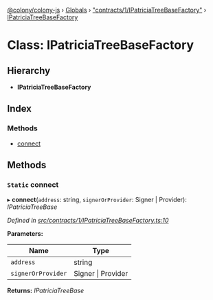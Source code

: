 [@colony/colony-js](../README.md) › [Globals](../globals.md) › ["contracts/1/IPatriciaTreeBaseFactory"](../modules/_contracts_1_ipatriciatreebasefactory_.md) › [IPatriciaTreeBaseFactory](_contracts_1_ipatriciatreebasefactory_.ipatriciatreebasefactory.md)

# Class: IPatriciaTreeBaseFactory

## Hierarchy

* **IPatriciaTreeBaseFactory**

## Index

### Methods

* [connect](_contracts_1_ipatriciatreebasefactory_.ipatriciatreebasefactory.md#static-connect)

## Methods

### `Static` connect

▸ **connect**(`address`: string, `signerOrProvider`: Signer | Provider): *IPatriciaTreeBase*

*Defined in [src/contracts/1/IPatriciaTreeBaseFactory.ts:10](https://github.com/JoinColony/colonyJS/blob/2830301/src/contracts/1/IPatriciaTreeBaseFactory.ts#L10)*

**Parameters:**

Name | Type |
------ | ------ |
`address` | string |
`signerOrProvider` | Signer &#124; Provider |

**Returns:** *IPatriciaTreeBase*
